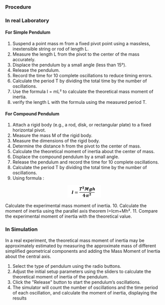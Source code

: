 ### Procedure

### In real Laboratory

#### For Simple Pendulum
1. Suspend a point mass m from a fixed pivot point using a massless, inextensible string or rod of length L.
2. Measure the length L from the pivot to the center of the mass accurately.
3. Displace the pendulum by a small angle (less than 15°).
4. Release the pendulum.
5. Record the time for 10 complete oscillations to reduce timing errors.
6. Calculate the period T by dividing the total time by the number of oscillations.
7. Use the formula I = mL²  to calculate the theoretical mass moment of inertia.
8. verify the length L with the formula using the measured period T.

#### For Compound Pendulum
1. Attach a rigid body (e.g., a rod, disk, or rectangular plate) to a fixed horizontal pivot.
2. Measure the mass M of the rigid body.
3. Measure the dimensions of the rigid body.
4. Determine the distance h from the pivot to the center of mass.
5. Calculate the theoretical moment of inertia about the center of mass.
6. Displace the compound pendulum by a small angle.
7. Release the pendulum and record the time for 10 complete oscillations.
8. Calculate the period T by dividing the total time by the number of oscillations.
9. Using formula  :
<p align="center">
  <img src="images/p1.png">
</p> 
Calculate the experimental mass moment of inertia.
10. Calculate the moment of inertia using the parallel axis theorem I=Icm+Mh².
11. Compare the experimental moment of inertia with the theoretical value.


### In Simulation

   In a real experiment, the theoretical mass moment of inertia may be approximately estimated by measuring the approximate mass of different simplified geometrical components and adding the Mass Moment of Inertia about the central axis.
1.	Select the type of pendulum using the radio buttons.
2.	Adjust the initial setup parameters using the sliders to calculate the theoretical moment of inertia of the pendulum.
3.	Click the "Release" button to start the pendulum’s oscillations.
4.	The simulator will count the number of oscillations and the time period of each oscillation, and calculate the moment of inertia, displaying the results

